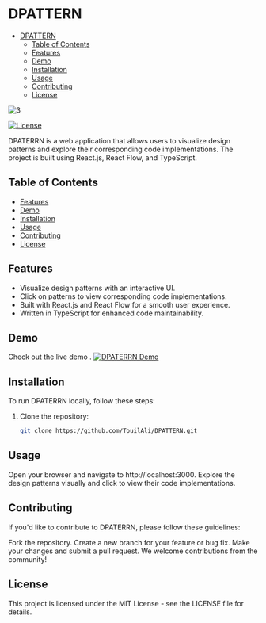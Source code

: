 # DPATTERN

<!--toc:start-->

- [DPATTERN](#dpattern)
  - [Table of Contents](#table-of-contents)
  - [Features](#features)
  - [Demo](#demo)
  - [Installation](#installation)
  - [Usage](#usage)
  - [Contributing](#contributing)
  - [License](#license)
  <!--toc:end-->

![3](https://github.com/Touil-Ali/DPattern/assets/96635567/3e94e0e2-5e0b-4db3-a714-d847fda7f9f0)

[![License](https://img.shields.io/badge/license-MIT-blue.svg)](https://opensource.org/licenses/MIT)

DPATERRN is a web application that allows users to visualize design patterns and explore their corresponding code implementations. The project is built using React.js, React Flow, and TypeScript.

## Table of Contents

- [Features](#features)
- [Demo](#demo)
- [Installation](#installation)
- [Usage](#usage)
- [Contributing](#contributing)
- [License](#license)

## Features

- Visualize design patterns with an interactive UI.
- Click on patterns to view corresponding code implementations.
- Built with React.js and React Flow for a smooth user experience.
- Written in TypeScript for enhanced code maintainability.

## Demo

Check out the live demo .
[![DPATERRN Demo](demo.gif)](https://d-pattern.vercel.app/)

## Installation

To run DPATERRN locally, follow these steps:

1. Clone the repository:

   ```bash
   git clone https://github.com/TouilAli/DPATTERN.git
   ```

## Usage

Open your browser and navigate to http://localhost:3000.
Explore the design patterns visually and click to view their code implementations.

## Contributing

If you'd like to contribute to DPATERRN, please follow these guidelines:

Fork the repository.
Create a new branch for your feature or bug fix.
Make your changes and submit a pull request.
We welcome contributions from the community!

## License

This project is licensed under the MIT License - see the LICENSE file for details.
